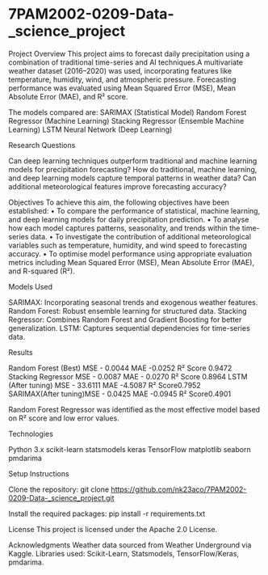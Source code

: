 # 7PAM2002-0209-Data-_science_project

Project Overview
This project aims to forecast daily precipitation using a combination of traditional time-series  and AI techniques.A multivariate weather dataset (2016–2020) was used, incorporating features like temperature, humidity, wind, and atmospheric pressure. Forecasting performance was evaluated using Mean Squared Error (MSE), Mean Absolute Error (MAE), and R² score.

The models compared are:
SARIMAX (Statistical Model)
Random Forest Regressor (Machine Learning)
Stacking Regressor (Ensemble Machine Learning)
LSTM Neural Network (Deep Learning)

Research Questions

Can deep learning techniques outperform traditional and machine learning models for precipitation forecasting?
How do traditional, machine learning, and deep learning models capture temporal patterns in weather data?
Can additional meteorological features improve forecasting accuracy?

Objectives
To achieve this aim, the following objectives have been established:
•	To compare the performance of statistical, machine learning, and deep learning models for daily precipitation prediction.
•	To analyse how each model captures patterns, seasonality, and trends within the time-series data.
•	To investigate the contribution of additional meteorological variables such as temperature, humidity, and wind speed to forecasting accuracy.
•	To optimise model performance using appropriate evaluation metrics including Mean Squared Error (MSE), Mean Absolute Error (MAE), and R-squared (R²).


 Models Used
 
SARIMAX: Incorporating seasonal trends and exogenous weather features.
Random Forest: Robust ensemble learning for structured data.
Stacking Regressor: Combines Random Forest and Gradient Boosting for better generalization.
LSTM: Captures sequential dependencies for time-series data.

 Results
             	
 Random Forest (Best) MSE  - 0.0044  MAE	-0.0252   R² Score	0.9472  
 Stacking Regressor	  MSE  - 0.0087	 MAE	- 0.0270	 R² Score  0.8964 
 LSTM (After tuning)	 MSE  - 33.6111	MAE	-4.5087   R² Score0.7952  
 SARIMAX(After tuning)MSE  - 0.0425 	MAE	-0.0945   R² Score0.4901 

 Random Forest Regressor was identified as the most effective model based on R² score and low error values.

Technologies

Python 3.x
scikit-learn
statsmodels
keras 
TensorFlow
matplotlib 
seaborn
pmdarima

Setup Instructions

Clone the repository:
git clone https://github.com/nk23aco/7PAM2002-0209-Data-_science_project.git

Install the required packages:
pip install -r requirements.txt

 License
This project is licensed under the Apache 2.0 License.

Acknowledgments
Weather data sourced from Weather Underground via Kaggle.
Libraries used: Scikit-Learn, Statsmodels, TensorFlow/Keras, pmdarima.
